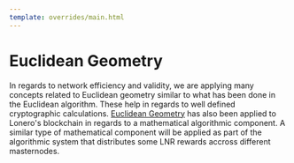 ```yaml
---
template: overrides/main.html
---
```


# Euclidean Geometry

In regards to network efficiency and validity, we are applying many concepts related to Euclidean geometry similar to what has been done in the Euclidean algorithm. These help in regards to well defined cryptographic calculations. [Euclidean Geometry](https://lonero.readthedocs.io/en/latest/Lonero/Crypto.html#applying-euclidean-geometry) has also been applied to Lonero's blockchain in regards to a mathematical algorithmic component. A similar type of mathematical component will be applied as part of the algorithmic system that distributes some LNR rewards accross different masternodes.
